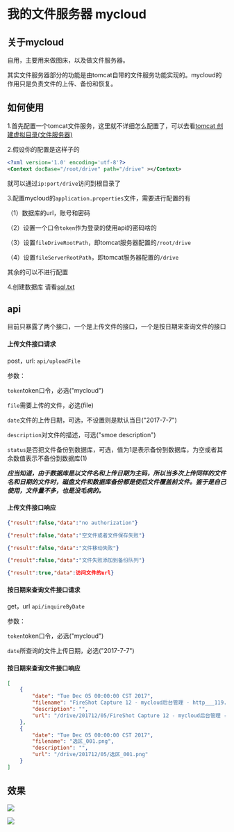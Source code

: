 # 我的文件服务器 mycloud

## 关于mycloud
自用，主要用来做图床，以及做文件服务器。

其实文件服务器部分的功能是由tomcat自带的文件服务功能实现的。mycloud的作用只是负责文件的上传、备份和恢复。

## 如何使用
1.首先配置一个tomcat文件服务，这里就不详细怎么配置了，可以去看[tomcat 创建虚拟目录(文件服务器)](http://langmnm.iteye.com/blog/2073489 "tomcat 创建虚拟目录(文件服务器)")

2.假设你的配置是这样子的
```xml
<?xml version='1.0' encoding='utf-8'?>
<Context docBase="/root/drive" path="/drive" ></Context>
```
就可以通过`ip:port/drive`访问到根目录了

3.配置mycloud的`application.properties`文件，需要进行配置的有

（1）数据库的url，账号和密码

（2）设置一个口令`token`作为登录的使用api的密码啥的

（3）设置`fileDriveRootPath`，即tomcat服务器配置的`/root/drive`

（4）设置`fileServerRootPath`，即tomcat服务器配置的`/drive`

其余的可以不进行配置

4.创建数据库
请看[sql.txt](https://github.com/cellargalaxy/mycloud/blob/master/src/main/resources/sql.txt "sql.txt")


## api

目前只暴露了两个接口，一个是上传文件的接口，一个是按日期来查询文件的接口

#### 上传文件接口请求
post，url: `api/uploadFile`

参数：

`token`token口令，必选("mycloud")

`file`需要上传的文件，必选(file)

`date`文件的上传日期，可选，不设置则是默认当日("2017-7-7")

`description`对文件的描述，可选("smoe description")

`status`是否把文件备份到数据库，可选，值为1是表示备份到数据库，为空或者其余数值表示不备份到数据库(1)

***应当知道，由于数据库是以文件名和上传日期为主码，所以当多次上传同样的文件名和日期的文件时，磁盘文件和数据库备份都是使后文件覆盖前文件。鉴于是自己使用，文件量不多，也是没毛病的。***

#### 上传文件接口响应
```json
{"result":false,"data":"no authorization"}
```
```json
{"result":false,"data":"空文件或者文件保存失败"}
```
```json
{"result":false,"data":"文件移动失败"}
```
```json
{"result":false,"data":"文件失败添加到备份队列"}
```
```json
{"result":true,"data":访问文件的url}
```

#### 按日期来查询文件接口请求
get，url `api/inquireByDate`

参数：

`token`token口令，必选("mycloud")

`date`所查询的文件上传日期，必选("2017-7-7")

#### 按日期来查询文件接口响应
```json
[
    {
        "date": "Tue Dec 05 00:00:00 CST 2017", 
        "filename": "FireShot Capture 12 - mycloud后台管理 - http___119.29.171.44_mycloud_admin_1.png", 
        "description": "", 
        "url": "/drive/201712/05/FireShot Capture 12 - mycloud后台管理 - http___119.29.171.44_mycloud_admin_1.png"
    }, 
    {
        "date": "Tue Dec 05 00:00:00 CST 2017", 
        "filename": "选区_001.png", 
        "description": "", 
        "url": "/drive/201712/05/选区_001.png"
    }
]
```

## 效果
[![](http://119.23.235.95/drive/201712/05/%E9%80%89%E5%8C%BA_001.png)](http://119.29.171.44/drive/201712/05/%E9%80%89%E5%8C%BA_001.png)

[![](http://119.23.235.95/drive/201712/05/FireShot%20Capture%2012%20-%20mycloud%E5%90%8E%E5%8F%B0%E7%AE%A1%E7%90%86%20-%20http___119.29.171.44_mycloud_admin_1.png)](http://119.29.171.44/drive/201712/05/FireShot%20Capture%2012%20-%20mycloud%E5%90%8E%E5%8F%B0%E7%AE%A1%E7%90%86%20-%20http___119.29.171.44_mycloud_admin_1.png)